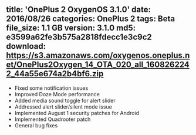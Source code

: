 title: 'OnePlus 2 OxygenOS 3.1.0'
date: 2016/08/26
categories: OnePlus 2
tags: Beta
file_size: 1.1 GB
version: 3.1.0
md5: e3599a62fe3b575a2818fdecc1e3c9c2
download: https://s3.amazonaws.com/oxygenos.oneplus.net/OnePlus2Oxygen_14_OTA_020_all_1608262242_44a55e674a2b4bf6.zip
---
* Fixed some notification issues
* Improved Doze Mode performance
* Added media sound toggle for alert slider
* Addressed alert slider/silent mode issue
* Implemented August 1 security patches for Android
* Implemented Quadrooter patch
* General bug fixes